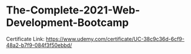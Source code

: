 # The-Complete-2021-Web-Development-Bootcamp

Certificate Link: https://www.udemy.com/certificate/UC-38c9c36d-6cf9-48a2-b7f9-084f3f50ebbd/
